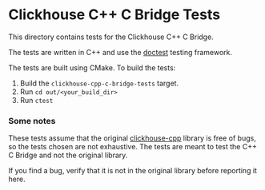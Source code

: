 Clickhouse C++ C Bridge Tests
=============================
This directory contains tests for the Clickhouse C++ C Bridge.

The tests are written in C++ and use the [doctest](https://github.com/doctest/doctest]) testing framework.

The tests are built using CMake. To build the tests:

1. Build the `clickhouse-cpp-c-bridge-tests` target.
2. Run `cd out/<your_build_dir>`
3. Run `ctest`

### Some notes

These tests assume that the original [clickhouse-cpp](https://github.com/ClickHouse/clickhouse-cpp) library is free of
bugs, so the tests chosen are not exhaustive. The tests are meant to test the C++ C Bridge and not the original library.

If you find a bug, verify that it is not in the original library before reporting it here.

